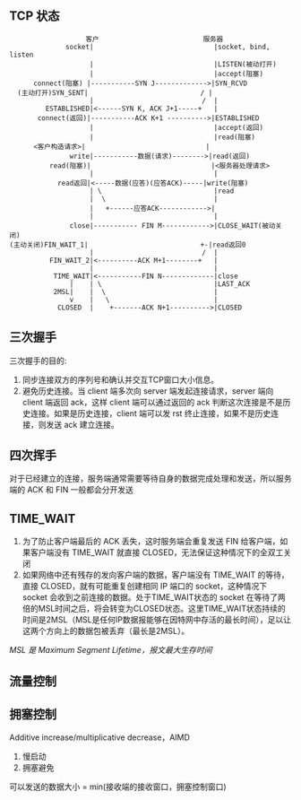 ## TCP 状态

                       客户                          服务器
                  socket|                              |socket, bind, listen
                        |                              |LISTEN(被动打开)
                        |                              |accept(阻塞)
          connect(阻塞) |-----------SYN J------------->|SYN_RCVD
      (主动打开)SYN_SENT|                            / |
                        |                           /  |
             ESTABLISHED|<------SYN K, ACK J+1-----+   |
           connect(返回)|-----------ACK K+1 ---------->|ESTABLISHED
                        |                              |accept(返回)
                        |                              |read(阻塞)
          <客户构造请求>|                              |
                   write|-----------数据(请求)-------->|read(返回)
              read(阻塞)|                              |<服务器处理请求>
                        |                              |
                read返回|<-----数据(应答)(应答ACK)-----|write(阻塞)
                        | \                            |read
                        |  \                           |
                        |   +------应答ACK------------>|
                        |                              |
                   close|----------- FIN M------------>|CLOSE_WAIT(被动关闭)
    (主动关闭)FIN_WAIT_1|                            +-|read返回0
                        |                           /  |
              FIN_WAIT_2|<----------ACK M+1--------+   |
                        |                              |
               TIME_WAIT|<-----------FIN N-------------|close
                   |    | \                            |LAST_ACK
               2MSL|    |  \                           |
                   v    |   \                          |
                CLOSED  |    +-------ACK N+1---------->|CLOSED

## 三次握手

三次握手的目的:
1. 同步连接双方的序列号和确认并交互TCP窗口大小信息。
2. 避免历史连接。当 client 端多次向 server 端发起连接请求，server 端向 client 端返回 ack，这样 client 端可以通过返回的 ack 判断这次连接是不是历史连接。如果是历史连接，client 端可以发 rst 终止连接，如果不是历史连接，则发送 ack 建立连接。

## 四次挥手

对于已经建立的连接，服务端通常需要等待自身的数据完成处理和发送，所以服务端的 ACK 和 FIN 一般都会分开发送

## TIME_WAIT

1. 为了防止客户端最后的 ACK 丢失，这时服务端会重复发送 FIN 给客户端，如果客户端没有 TIME_WAIT 就直接 CLOSED，无法保证这种情况下的全双工关闭
2. 如果网络中还有残存的发向客户端的数据，客户端没有 TIME_WAIT 的等待，直接 CLOSED，就有可能重复创建相同 IP 端口的 socket，这种情况下 socket 会收到之前连接的数据。处于TIME_WAIT状态的 socket 在等待了两倍的MSL时间之后，将会转变为CLOSED状态。这里TIME_WAIT状态持续的时间是2MSL（MSL是任何IP数据报能够在因特网中存活的最长时间），足以让这两个方向上的数据包被丢弃（最长是2MSL）。


*MSL 是 Maximum Segment Lifetime，报文最大生存时间*

## 流量控制

## 拥塞控制

Additive increase/multiplicative decrease，AIMD

1. 慢启动
2. 拥塞避免

可以发送的数据大小 = min(接收端的接收窗口，拥塞控制窗口)
